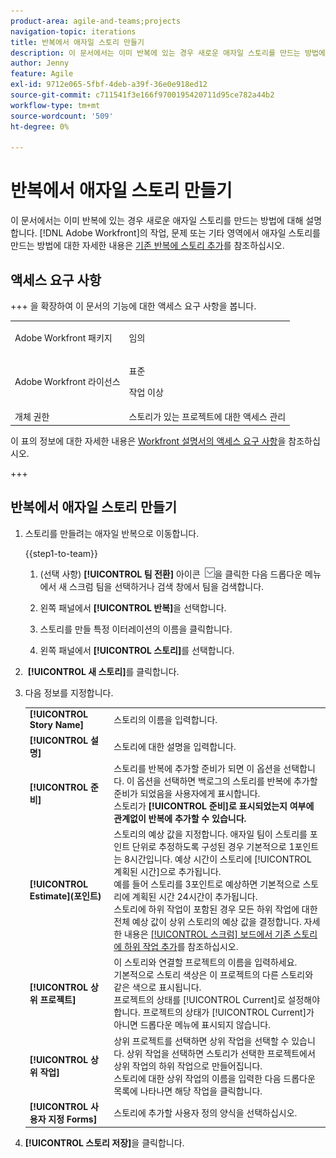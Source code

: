 ```yaml
---
product-area: agile-and-teams;projects
navigation-topic: iterations
title: 반복에서 애자일 스토리 만들기
description: 이 문서에서는 이미 반복에 있는 경우 새로운 애자일 스토리를 만드는 방법에 대해 설명합니다.
author: Jenny
feature: Agile
exl-id: 9712e065-5fbf-4deb-a39f-36e0e918ed12
source-git-commit: c711541f3e166f9700195420711d95ce782a44b2
workflow-type: tm+mt
source-wordcount: '509'
ht-degree: 0%

---
```


# 반복에서 애자일 스토리 만들기

이 문서에서는 이미 반복에 있는 경우 새로운 애자일 스토리를 만드는 방법에 대해 설명합니다. [!DNL Adobe Workfront]의 작업, 문제 또는 기타 영역에서 애자일 스토리를 만드는 방법에 대한 자세한 내용은 [기존 반복에 스토리 추가](../../../agile/use-scrum-in-an-agile-team/iterations/add-stories-to-existing-iteration.md)를 참조하십시오.

## 액세스 요구 사항

+++ 을 확장하여 이 문서의 기능에 대한 액세스 요구 사항을 봅니다.

<table style="table-layout:auto"> 
 <tbody> 
  <tr> 
   <td role="rowheader">Adobe Workfront 패키지</td> 
   <td> <p>임의</p> </td> 
  </tr> 
  <tr> 
   <td role="rowheader">Adobe Workfront 라이선스</td> 
   <td> <p>표준</p> 
   <p>작업 이상</p> </td> 
  </tr>
   <tr> 
   <td role="rowheader">개체 권한</td> 
   <td>스토리가 있는 프로젝트에 대한 액세스 관리 </td> 
  </tr>
 </tbody> 
</table>

이 표의 정보에 대한 자세한 내용은 [Workfront 설명서의 액세스 요구 사항](/help/quicksilver/administration-and-setup/add-users/access-levels-and-object-permissions/access-level-requirements-in-documentation.md)을 참조하십시오.

+++

## 반복에서 애자일 스토리 만들기

1. 스토리를 만들려는 애자일 반복으로 이동합니다.

   {{step1-to-team}}

   1. (선택 사항) **[!UICONTROL 팀 전환]** 아이콘 ![팀 전환 아이콘](assets/switch-team-icon.png)을 클릭한 다음 드롭다운 메뉴에서 새 스크럼 팀을 선택하거나 검색 창에서 팀을 검색합니다.

   1. 왼쪽 패널에서 **[!UICONTROL 반복]**&#x200B;을 선택합니다.
   1. 스토리를 만들 특정 이터레이션의 이름을 클릭합니다.
   1. 왼쪽 패널에서 **[!UICONTROL 스토리]**&#x200B;를 선택합니다.

1.  **[!UICONTROL 새 스토리]**&#x200B;를 클릭합니다.
1. 다음 정보를 지정합니다.

   <table style="table-layout:auto">
    <col>
    <col>
    <tbody>
     <tr>
      <td role="rowheader"><strong>[!UICONTROL Story Name]</strong></td>
      <td>스토리의 이름을 입력합니다.</td>
     </tr>
     <tr>
      <td role="rowheader"><strong>[!UICONTROL 설명]</strong></td>
      <td>스토리에 대한 설명을 입력합니다.</td>
     </tr>
     <tr>
      <td role="rowheader"><strong>[!UICONTROL 준비]</strong></td>
      <td>스토리를 반복에 추가할 준비가 되면 이 옵션을 선택합니다. 이 옵션을 선택하면 백로그의 스토리를 반복에 추가할 준비가 되었음을 사용자에게 표시합니다.<br>스토리가 <strong>[!UICONTROL 준비]로 표시되었는지 여부에 관계없이 반복에 추가할 수 있습니다.</strong></td>
     </tr>
     <tr>
      <td role="rowheader"><strong>[!UICONTROL Estimate](포인트)</strong></td>
      <td>스토리의 예상 값을 지정합니다. 애자일 팀이 스토리를 포인트 단위로 추정하도록 구성된 경우 기본적으로 1포인트는 8시간입니다. 예상 시간이 스토리에 [!UICONTROL 계획된 시간]으로 추가됩니다.<br>예를 들어 스토리를 3포인트로 예상하면 기본적으로 스토리에 계획된 시간 24시간이 추가됩니다.<br>스토리에 하위 작업이 포함된 경우 모든 하위 작업에 대한 전체 예상 값이 상위 스토리의 예상 값을 결정합니다. 자세한 내용은 <a href="../../../agile/use-scrum-in-an-agile-team/scrum-board/add-a-subtask-to-an-existing-story-scrum.md" class="MCXref xref">[!UICONTROL 스크럼] 보드에서 기존 스토리에 하위 작업 추가</a>를 참조하십시오.</td>
     </tr>
     <tr>
      <td role="rowheader"><strong>[!UICONTROL 상위 프로젝트]</strong></td>
      <td>이 스토리와 연결할 프로젝트의 이름을 입력하세요.<br>기본적으로 스토리 색상은 이 프로젝트의 다른 스토리와 같은 색으로 표시됩니다.<br>프로젝트의 상태를 [!UICONTROL Current]로 설정해야 합니다. 프로젝트의 상태가 [!UICONTROL Current]가 아니면 드롭다운 메뉴에 표시되지 않습니다.</td>
     </tr>
     <tr>
      <td role="rowheader"><strong>[!UICONTROL 상위 작업]</strong></td>
      <td>상위 프로젝트를 선택하면 상위 작업을 선택할 수 있습니다. 상위 작업을 선택하면 스토리가 선택한 프로젝트에서 상위 작업의 하위 작업으로 만들어집니다.<br>스토리에 대한 상위 작업의 이름을 입력한 다음 드롭다운 목록에 나타나면 해당 작업을 클릭합니다.</td>
     </tr>
     <tr>
      <td role="rowheader"><strong>[!UICONTROL 사용자 지정 Forms]</strong></td>
      <td>스토리에 추가할 사용자 정의 양식을 선택하십시오.</td>
     </tr>
    </tbody>
   </table>

1. **[!UICONTROL 스토리 저장]**&#x200B;을 클릭합니다.

